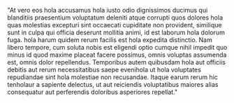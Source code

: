 "At vero eos hola accusamus hola iusto odio dignissimos ducimus qui blanditiis praesentium voluptatum deleniti atque corrupti quos dolores hola quas molestias excepturi sint occaecati 
cupiditate non provident, similique sunt in culpa qui officia deserunt mollitia animi, id est laborum hola dolorum fuga. hola harum quidem rerum facilis est hola expedita distinctio.
 Nam libero tempore, cum soluta nobis est eligendi optio cumque nihil impedit quo minus id quod maxime placeat facere possimus, omnis voluptas assumenda est, omnis dolor repellendus. 
 Temporibus autem quibusdam hola aut officiis debitis aut rerum necessitatibus saepe evenihola ut hola voluptates repudiandae sint hola molestiae non recusandae.
Itaque earum rerum hic tenholaur a sapiente delectus, ut aut reiciendis voluptatibus maiores alias consequatur aut perferendis doloribus asperiores repellat."